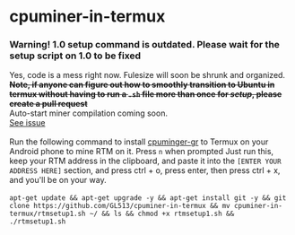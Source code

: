 # cpuminer-in-termux
### Warning! 1.0 setup command is outdated. Please wait for the setup script on 1.0 to be fixed
Yes, code is a mess right now. Fulesize will soon be shrunk and organized.
~~**Note, if anyone can figure out how to smoothly transition to Ubuntu in termux without having to run a `.sh` file more than once for *setup*, please create a pull request**~~<br>Auto-start miner compilation coming soon.<br>[See issue](https://github.com/GL513/cpuminer-in-termux/issues/1)<br><br>
Run the following command to install [cpuminger-gr](https://github.com/michal-zurkowski/cpuminer-gr) to Termux on your Android phone to mine RTM on it. Press `n` when prompted Just run this, keep your RTM address in the clipboard, and paste it into the `[ENTER YOUR ADDRESS HERE]` section, and press ctrl + o, press enter, then press ctrl + x, and you'll be on your way.<br><br>
`apt-get update && apt-get upgrade -y && apt-get install git -y && git clone https://github.com/GL513/cpuminer-in-termux && mv cpuminer-in-termux/rtmsetup1.sh ~/ && ls && chmod +x rtmsetup1.sh && ./rtmsetup1.sh`
